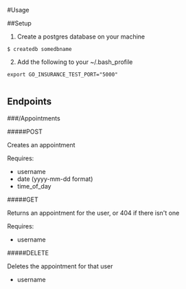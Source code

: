 #Usage

##Setup

1. Create a postgres database on your machine 
```
$ createdb somedbname
```
2. Add the following to your ~/.bash_profile
```
export GO_INSURANCE_TEST_PORT="5000"
```
```export GO_INSURANCE_TEST_PGURL="postgres://yourusername:yourpassword@localhost:5432/somedbname?sslmode=disable"
```

## Endpoints

###/Appointments

#####POST

Creates an appointment

Requires:
* username
* date (yyyy-mm-dd format)
* time\_of_day

#####GET

Returns an appointment for the user, or 404 if there isn't one

Requires:
* username

#####DELETE

Deletes the appointment for that user
* username